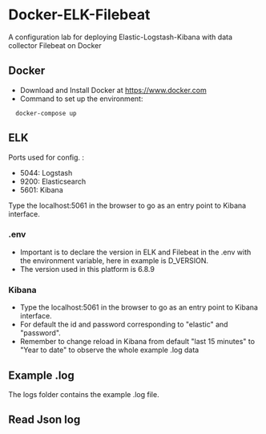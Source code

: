 # Docker-ELK-Filebeat

A configuration lab for deploying Elastic-Logstash-Kibana with data collector Filebeat on Docker

## Docker

- Download and Install Docker at https://www.docker.com
- Command to set up the environment:

```
  docker-compose up
```

## ELK

Ports used for config. :

- 5044: Logstash
- 9200: Elasticsearch
- 5601: Kibana

Type the localhost:5061 in the browser to go as an entry point to Kibana interface.
### .env
* Important is to declare the version in ELK and Filebeat in the .env with the environment variable, here in example is D_VERSION.
* The version used in this platform is 6.8.9 
### Kibana
* Type the localhost:5061 in the browser to go as an entry point to Kibana interface.
* For default the id and password corresponding to "elastic" and "password".
* Remember to change reload in Kibana from default "last 15 minutes" to "Year to date" to observe the whole example .log data

## Example .log
The logs folder contains the example .log file.  

## Read Json log